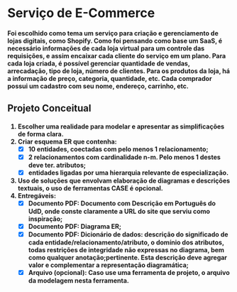 <h1>
    Serviço de E-Commerce
<h4> 
    Foi escolhido como tema um serviço para criação e gerenciamento de lojas digitais, como Shopify. Como foi pensando como base um SaaS, é necessário informações de cada loja virtual para um controle das requisições, e assim encaixar cada cliente do serviço em um plano. Para cada loja criada, é possível gerenciar quantidade de vendas, arrecadação, tipo de loja, número de clientes. Para os produtos da loja, há a informação de preço, categoria, quantidade, etc. Cada comprador possui um cadastro com seu nome, endereço, carrinho, etc.  
    <br>

<h2> Projeto Conceitual

<h4>

1. Escolher uma realidade para modelar e apresentar as simplificações de forma clara.  
2. Criar esquema ER que contenha:  
    - [x] 10 entidades, coectadas com pelo menos 1 relacionamento;
    - [X] 2 relacionamentos com cardinalidade n-m. Pelo menos 1 destes deve ter. atributos;
    - [X] entidades ligadas por uma hierarquia **relevante** de especialização.
3.  Uso de soluções que envolvam elaboração de diagramas e descrições textuais, o uso de ferramentas CASE é opcional.
4. Entregáveis:
    - [X] Documento PDF: Documento com Descrição em Português do UdD, onde conste claramente a URL do site que serviu como inspiração;
    - [X] Documento PDF: Diagrama ER; 
    - [X] Documento PDF: Dicionário de dados: descrição do significado de cada entidade/relacionamento/atributo, o domínio dos atributos, todas restrições de integridade não expressas no diagrama, bem como qualquer anotação;pertinente. Esta descrição deve agregar valor e complementar a representação diagramática;
    - [x] Arquivo (opcional): Caso use uma ferramenta de projeto, o arquivo da modelagem nesta ferramenta.
